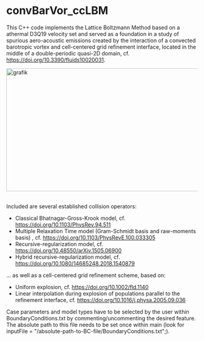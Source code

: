 # convBarVor_ccLBM
This C++ code implements the Lattice Boltzmann Method based on a athermal D3Q19 velocity set and served as a foundation in a study of spurious aero-acoustic emissions created by the interaction of a convected barotropic vortex and cell-centered grid refinement interface, located in the middle of a double-periodic quasi-2D domain, cf. https://doi.org/10.3390/fluids10020031.

<img width="550" height="323" alt="grafik" src="https://github.com/user-attachments/assets/a94b241d-e0ad-47cc-9a5c-9017ab0926de" />
<br />
<br />

Included are several established collision operators:
+ Classical Bhatnagar-Gross-Krook model, cf. https://doi.org/10.1103/PhysRev.94.511
+ Multiple Relaxation Time model (Gram-Schmidt basis and raw-moments basis) , cf. https://doi.org/10.1103/PhysRevE.100.033305
+ Recursive-regularization model, cf. https://doi.org/10.48550/arXiv.1505.06900
+ Hybrid recursive-regularization model, cf. https://doi.org/10.1080/14685248.2018.1540879

... as well as a cell-centered grid refinement scheme, based on:
+ Uniform explosion, cf. https://doi.org/10.1002/fld.1140
+ Linear interpolation during explosion of populations parallel to the refinement interface, cf. https://doi.org/10.1016/j.physa.2005.09.036

Case parameters and model types have to be selected by the user within BoundaryConditions.txt by commenting/uncommenting the desired feature. The absolute path to this file needs to be set once within main (look for inputFile = "/absolute-path-to-BC-file/BoundaryConditions.txt";).
